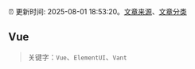 :alarm_clock: 更新时间: 2025-08-01 18:53:20。[文章来源](/README.md)、[文章分类](/TAGS.md)

## Vue


> 关键字：`Vue`、`ElementUI`、`Vant`



